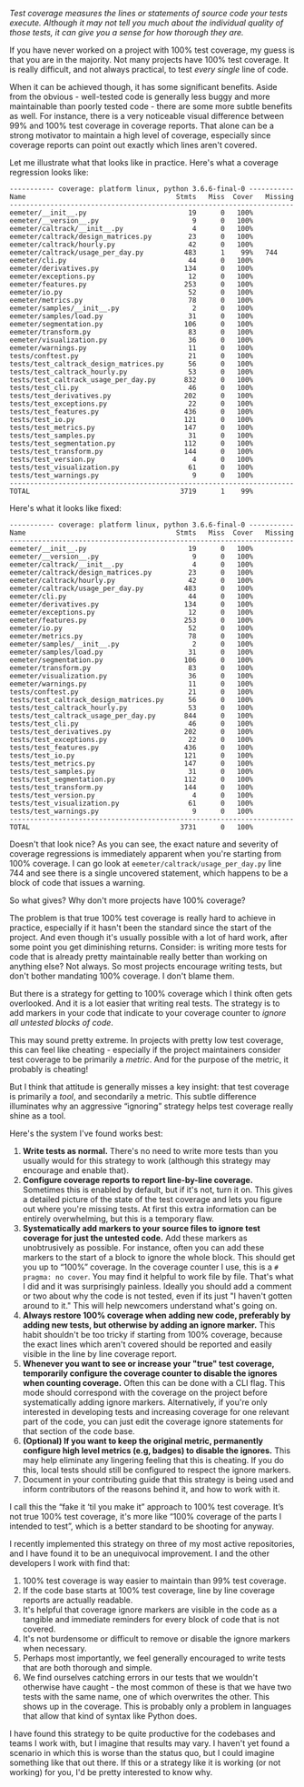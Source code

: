 _Test coverage measures the lines or statements of source code your tests execute. Although it may not tell you much about the individual quality of those tests, it can give you a sense for how thorough they are._

If you have never worked on a project with 100% test coverage, my guess is that you are in the majority. Not many projects have 100% test coverage. It is really difficult, and not always practical, to test _every single_ line of code.

When it can be achieved though, it has some significant benefits. Aside from the obvious - well-tested code is generally less buggy and more maintainable than poorly tested code - there are some more subtle benefits as well. For instance, there is a very noticeable visual difference between 99% and 100% test coverage in coverage reports. That alone can be a strong motivator to maintain a high level of coverage, especially since coverage reports can point out exactly which lines aren't covered.

Let me illustrate what that looks like in practice. Here's what a coverage regression looks like:

```
----------- coverage: platform linux, python 3.6.6-final-0 -----------
Name                                     Stmts   Miss  Cover   Missing
----------------------------------------------------------------------
eemeter/__init__.py                         19      0   100%
eemeter/__version__.py                       9      0   100%
eemeter/caltrack/__init__.py                 4      0   100%
eemeter/caltrack/design_matrices.py         23      0   100%
eemeter/caltrack/hourly.py                  42      0   100%
eemeter/caltrack/usage_per_day.py          483      1    99%   744
eemeter/cli.py                              44      0   100%
eemeter/derivatives.py                     134      0   100%
eemeter/exceptions.py                       12      0   100%
eemeter/features.py                        253      0   100%
eemeter/io.py                               52      0   100%
eemeter/metrics.py                          78      0   100%
eemeter/samples/__init__.py                  2      0   100%
eemeter/samples/load.py                     31      0   100%
eemeter/segmentation.py                    106      0   100%
eemeter/transform.py                        83      0   100%
eemeter/visualization.py                    36      0   100%
eemeter/warnings.py                         11      0   100%
tests/conftest.py                           21      0   100%
tests/test_caltrack_design_matrices.py      56      0   100%
tests/test_caltrack_hourly.py               53      0   100%
tests/test_caltrack_usage_per_day.py       832      0   100%
tests/test_cli.py                           46      0   100%
tests/test_derivatives.py                  202      0   100%
tests/test_exceptions.py                    22      0   100%
tests/test_features.py                     436      0   100%
tests/test_io.py                           121      0   100%
tests/test_metrics.py                      147      0   100%
tests/test_samples.py                       31      0   100%
tests/test_segmentation.py                 112      0   100%
tests/test_transform.py                    144      0   100%
tests/test_version.py                        4      0   100%
tests/test_visualization.py                 61      0   100%
tests/test_warnings.py                       9      0   100%
----------------------------------------------------------------------
TOTAL                                     3719      1    99%
```

Here's what it looks like fixed:

```
----------- coverage: platform linux, python 3.6.6-final-0 -----------
Name                                     Stmts   Miss  Cover   Missing
----------------------------------------------------------------------
eemeter/__init__.py                         19      0   100%
eemeter/__version__.py                       9      0   100%
eemeter/caltrack/__init__.py                 4      0   100%
eemeter/caltrack/design_matrices.py         23      0   100%
eemeter/caltrack/hourly.py                  42      0   100%
eemeter/caltrack/usage_per_day.py          483      0   100%
eemeter/cli.py                              44      0   100%
eemeter/derivatives.py                     134      0   100%
eemeter/exceptions.py                       12      0   100%
eemeter/features.py                        253      0   100%
eemeter/io.py                               52      0   100%
eemeter/metrics.py                          78      0   100%
eemeter/samples/__init__.py                  2      0   100%
eemeter/samples/load.py                     31      0   100%
eemeter/segmentation.py                    106      0   100%
eemeter/transform.py                        83      0   100%
eemeter/visualization.py                    36      0   100%
eemeter/warnings.py                         11      0   100%
tests/conftest.py                           21      0   100%
tests/test_caltrack_design_matrices.py      56      0   100%
tests/test_caltrack_hourly.py               53      0   100%
tests/test_caltrack_usage_per_day.py       844      0   100%
tests/test_cli.py                           46      0   100%
tests/test_derivatives.py                  202      0   100%
tests/test_exceptions.py                    22      0   100%
tests/test_features.py                     436      0   100%
tests/test_io.py                           121      0   100%
tests/test_metrics.py                      147      0   100%
tests/test_samples.py                       31      0   100%
tests/test_segmentation.py                 112      0   100%
tests/test_transform.py                    144      0   100%
tests/test_version.py                        4      0   100%
tests/test_visualization.py                 61      0   100%
tests/test_warnings.py                       9      0   100%
----------------------------------------------------------------------
TOTAL                                     3731      0   100%
```

Doesn't that look nice? As you can see, the exact nature and severity of coverage regressions is immediately apparent when you're starting from 100% coverage. I can go look at `eemeter/caltrack/usage_per_day.py` line 744 and see there is a single uncovered statement, which happens to be a block of code that issues a warning.

So what gives? Why don't more projects have 100% coverage?

The problem is that true 100% test coverage is really hard to achieve in practice, especially if it hasn't been the standard since the start of the project. And even though it's usually possible with a lot of hard work, after some point you get diminishing returns. Consider: is writing more tests for code that is already pretty maintainable really better than working on anything else? Not always. So most projects encourage writing tests, but don't bother mandating 100% coverage. I don't blame them.

But there is a strategy for getting to 100% coverage which I think often gets overlooked. And it is a lot easier that writing real tests. The strategy is to add markers in your code that indicate to your coverage counter to _ignore all untested blocks of code_.

This may sound pretty extreme. In projects with pretty low test coverage, this can feel like cheating - especially if the project maintainers consider test coverage to be primarily a _metric_. And for the purpose of the metric, it probably is cheating!

But I think that attitude is generally misses a key insight: that test coverage is primarily a _tool_, and secondarily a metric. This subtle difference illuminates why an aggressive “ignoring” strategy helps test coverage really shine as a tool.

Here's the system I've found works best:

1. **Write tests as normal.** There's no need to write more tests than you usually would for this strategy to work (although this strategy may encourage and enable that).
2. **Configure coverage reports to report line-by-line coverage.** Sometimes this is enabled by default, but if it's not, turn it on. This gives a detailed picture of the state of the test coverage and lets you figure out where you're missing tests. At first this extra information can be entirely overwhelming, but this is a temporary flaw.
3. **Systematically add markers to your source files to ignore test coverage for just the untested code.** Add these markers as unobtrusively as possible. For instance, often you can add these markers to the start of a block to ignore the whole block. This should get you up to “100%” coverage. In the coverage counter I use, this is a `# pragma: no cover`. You may find it helpful to work file by file. That's what I did and it was surprisingly painless. Ideally you should add a comment or two  about why the code is not tested, even if its just "I haven't gotten around to it." This will help newcomers understand what's going on.
4. **Always restore 100% coverage when adding new code, preferably by adding new tests, but otherwise by adding an ignore marker.** This habit shouldn't be too tricky if starting from 100% coverage, because the exact lines which aren't covered should be reported and easily visible in the line by line coverage report.
5. **Whenever you want to see or increase your "true" test coverage, temporarily configure the coverage counter to disable the ignores when counting coverage.** Often this can be done with a CLI flag. This mode should correspond with the coverage on the project before systematically adding ignore markers. Alternatively, if you're only interested in developing tests and increasing coverage for one relevant part of the code, you can just edit the coverage ignore statements for that section of the code base.
6. **(Optional) If you want to keep the original metric, permanently configure high level metrics (e.g, badges) to disable the ignores.** This may help eliminate any lingering feeling that this is cheating. If you do this, local tests should still be configured to respect the ignore markers.
7. Document in your contributing guide that this strategy is being used and inform contributors of the reasons behind it, and how to work with it.

I call this the “fake it ‘til you make it” approach to 100% test coverage. It’s not true 100% test coverage, it's more like “100% coverage of the parts I intended to test”, which is a better standard to be shooting for anyway.

I recently implemented this strategy on three of my most active repositories, and I have found it to be an unequivocal improvement. I and the other developers I work with find that:

1. 100% test coverage is way easier to maintain than 99% test coverage.
2. If the code base starts at 100% test coverage, line by line coverage reports are actually readable.
3. It's helpful that coverage ignore markers are visible in the code as a tangible and immediate reminders for every block of code that is not covered.
4. It's not burdensome or difficult to remove or disable the ignore markers when necessary.
5. Perhaps most importantly, we feel generally encouraged to write tests that are both thorough and simple.
6. We find ourselves catching errors in our tests that we wouldn't  otherwise have caught - the most common of these is that we have two tests with the same name, one of which overwrites the other. This shows up in the coverage. This is probably only a problem in languages that allow that kind of syntax like Python does.

I have found this strategy to be quite productive for the codebases and teams I work with, but I imagine that results may vary. I haven't yet found a scenario in which this is worse than the status quo, but I could imagine something like that out there. If this or a strategy like it is working (or not working) for you, I'd be pretty interested to know why.
